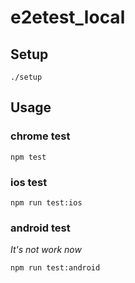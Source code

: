 e2etest_local
====================

## Setup

```
./setup
```

## Usage

### chrome test

```
npm test
```

### ios test

```
npm run test:ios
```

### android test

*It's not work now*

```
npm run test:android
```
